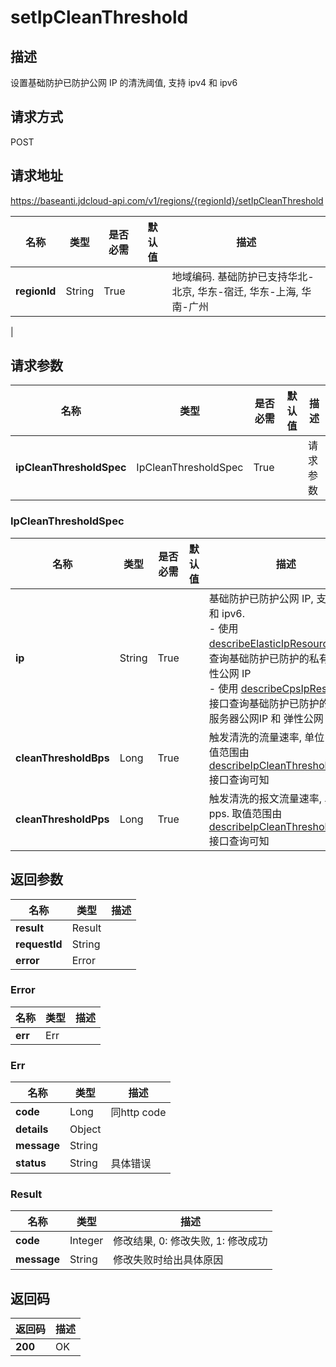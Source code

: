 # setIpCleanThreshold


## 描述
设置基础防护已防护公网 IP 的清洗阈值, 支持 ipv4 和 ipv6

## 请求方式
POST

## 请求地址
https://baseanti.jdcloud-api.com/v1/regions/{regionId}/setIpCleanThreshold

|名称|类型|是否必需|默认值|描述|
|---|---|---|---|---|
|**regionId**|String|True| |地域编码. 基础防护已支持华北-北京, 华东-宿迁, 华东-上海, 华南-广州
|

## 请求参数
|名称|类型|是否必需|默认值|描述|
|---|---|---|---|---|
|**ipCleanThresholdSpec**|IpCleanThresholdSpec|True| |请求参数|

### IpCleanThresholdSpec
|名称|类型|是否必需|默认值|描述|
|---|---|---|---|---|
|**ip**|String|True| |基础防护已防护公网 IP, 支持 ipv4 和 ipv6.<br>- 使用 <a href="http://docs.jdcloud.com/anti-ddos-basic/api/describeelasticipresources">describeElasticIpResources</a> 接口查询基础防护已防护的私有网络弹性公网 IP<br>- 使用 <a href="http://docs.jdcloud.com/anti-ddos-basic/api/describecpsipresources">describeCpsIpResources</a> 接口查询基础防护已防护的云物理服务器公网IP 和 弹性公网 IP<br>|
|**cleanThresholdBps**|Long|True| |触发清洗的流量速率, 单位 bps. 取值范围由 <a href="http://docs.jdcloud.com/anti-ddos-basic/api/describeipcleanthresholdrange">describeIpCleanThresholdRange</a> 接口查询可知<br>|
|**cleanThresholdPps**|Long|True| |触发清洗的报文流量速率, 单位 pps. 取值范围由 <a href="http://docs.jdcloud.com/anti-ddos-basic/api/describeipcleanthresholdrange">describeIpCleanThresholdRange</a> 接口查询可知<br>|

## 返回参数
|名称|类型|描述|
|---|---|---|
|**result**|Result| |
|**requestId**|String| |
|**error**|Error| |

### Error
|名称|类型|描述|
|---|---|---|
|**err**|Err| |
### Err
|名称|类型|描述|
|---|---|---|
|**code**|Long|同http code|
|**details**|Object| |
|**message**|String| |
|**status**|String|具体错误|
### Result
|名称|类型|描述|
|---|---|---|
|**code**|Integer|修改结果, 0: 修改失败, 1: 修改成功|
|**message**|String|修改失败时给出具体原因|

## 返回码
|返回码|描述|
|---|---|
|**200**|OK|
